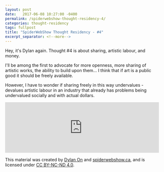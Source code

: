```yaml
---
layout: post
date:   2017-06-08 10:27:00 -0400
permalink: /spiderwebshow-thought-residency-4/
categories: thought-residency
tags: fullpost
title: "SpiderWebShow Thought Residency - #4"
excerpt_separator: <!--more-->
---
```


Hey, it's Dylan again. Thought #4 is about sharing, artistic labour, and money.

I'll be among the first to advocate for more openness, more sharing of artistic works, the ability to build upon them... I think that if art is a public good it should be freely available.

However, I have to wonder if sharing freely in this way undervalues - devalues artistic labour in an industry that already has problems being undervalued socially and with actual dollars.

<!--more-->

<iframe width="100%" height="166" scrolling="no" frameborder="no" 
src="https://w.soundcloud.com/player/?url=https%3A//api.soundcloud.com/tracks/327126555&amp;color=ff5500&amp;auto_play=false&amp;hide_related=false&amp;show_comments=true&amp;show_user=true&amp;show_reposts=false">
</iframe>

<p class="small">
  This material was created by <a href="https://dylanon.com/">Dylan On</a> and <a href="https://spiderwebshow.ca/">spiderwebshow.ca</a>, 
  and is licensed under <a href="https://creativecommons.org/licenses/by-nc-nd/4.0/">CC BY-NC-ND 4.0</a>.
</p>